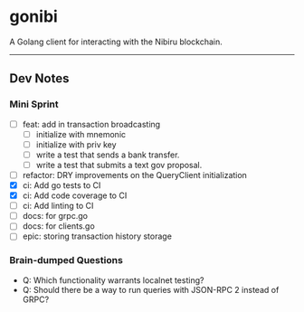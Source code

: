 # gonibi

A Golang client for interacting with the Nibiru blockchain.

--- 

## Dev Notes

### Mini Sprint

- [ ] feat: add in transaction broadcasting
  - [ ] initialize with mnemonic
  - [ ] initialize with priv key
  - [ ] write a test that sends a bank transfer.
  - [ ] write a test that submits a text gov proposal.
- [ ] refactor: DRY improvements on the QueryClient initialization
- [x] ci: Add go tests to CI
- [x] ci: Add code coverage to CI
- [ ] ci: Add linting to CI
- [ ] docs: for grpc.go
- [ ] docs: for clients.go
- [ ] epic: storing transaction history storage 

### Brain-dumped Questions

- Q: Which functionality warrants localnet testing?
- Q: Should there be a way to run queries with JSON-RPC 2 instead of GRPC?
